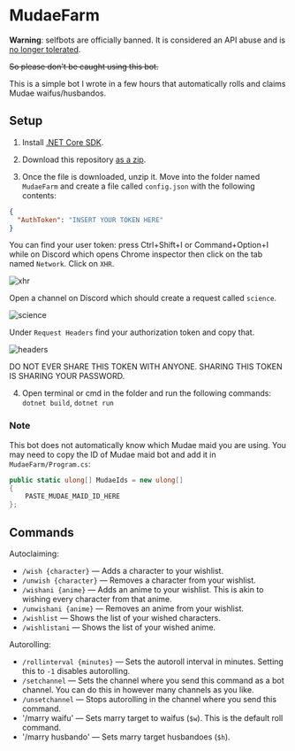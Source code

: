 # MudaeFarm

**Warning**: selfbots are officially banned. It is considered an API abuse and is [no longer tolerated](https://support.discordapp.com/hc/en-us/articles/115002192352-Automated-user-accounts-self-bots-).

~~So please don't be caught using this bot.~~

This is a simple bot I wrote in a few hours that automatically rolls and claims Mudae waifus/husbandos.

## Setup

1. Install [.NET Core SDK](https://dotnet.microsoft.com/download).

2. Download this repository [as a zip](https://github.com/phosphene47/MudaeFarm/archive/master.zip).

3. Once the file is downloaded, unzip it. Move into the folder named `MudaeFarm` and create a file called `config.json` with the following contents:

```json
{
  "AuthToken": "INSERT YOUR TOKEN HERE"
}
```

You can find your user token: press Ctrl+Shift+I or Command+Option+I while on Discord which opens Chrome inspector then click on the tab named `Network`. Click on `XHR`.

![xhr](images/xhr.png)

Open a channel on Discord which should create a request called `science`.

![science](images/science.png)

Under `Request Headers` find your authorization token and copy that.

![headers](images/headers.png)

DO NOT EVER SHARE THIS TOKEN WITH ANYONE. SHARING THIS TOKEN IS SHARING YOUR PASSWORD.

4. Open terminal or cmd in the folder and run the following commands: `dotnet build`, `dotnet run`

### Note

This bot does not automatically know which Mudae maid you are using. You may need to copy the ID of Mudae maid bot and add it in `MudaeFarm/Program.cs`:

```csharp
public static ulong[] MudaeIds = new ulong[]
{
    PASTE_MUDAE_MAID_ID_HERE
};
```

## Commands

Autoclaiming:

- `/wish {character}` — Adds a character to your wishlist.
- `/unwish {character}` — Removes a character from your wishlist.
- `/wishani {anime}` — Adds an anime to your wishlist. This is akin to wishing every character from that anime.
- `/unwishani {anime}` — Removes an anime from your wishlist.
- `/wishlist` — Shows the list of your wished characters.
- `/wishlistani` — Shows the list of your wished anime.

Autorolling:

- `/rollinterval {minutes}` — Sets the autoroll interval in minutes. Setting this to `-1` disables autorolling.
- `/setchannel` — Sets the channel where you send this command as a bot channel. You can do this in however many channels as you like.
- `/unsetchannel` — Stops autorolling in the channel where you send this command.
- '/marry waifu' — Sets marry target to waifus (`$w`). This is the default roll command.
- '/marry husbando' — Sets marry target husbandoes (`$h`).
